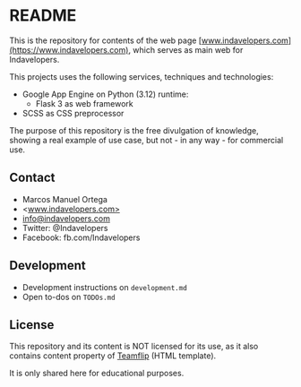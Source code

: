 # README

This is the repository for contents of the web page [www.indavelopers.com](https://www.indavelopers.com), which serves as main web for Indavelopers.

This projects uses the following services, techniques and technologies:

- Google App Engine on Python (3.12) runtime:
  - Flask 3 as web framework
- SCSS as CSS preprocessor

The purpose of this repository is the free divulgation of knowledge, showing a real example of use case, but not - in any way - for commercial use.

## Contact

- Marcos Manuel Ortega
- <www.indavelopers.com>
- <info@indavelopers.com>
- Twitter: @Indavelopers
- Facebook: fb.com/Indavelopers

## Development

- Development instructions on `development.md`
- Open to-dos on `TODOs.md`

## License

This repository and its content is NOT licensed for its use, as it also contains content property of [Teamflip](https://templateflip.com/) (HTML template).

It is only shared here for educational purposes.
